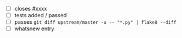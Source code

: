 - [ ] closes #xxxx
- [ ] tests added / passed
- [ ] passes `git diff upstream/master -u -- "*.py" | flake8 --diff`
- [ ] whatsnew entry
